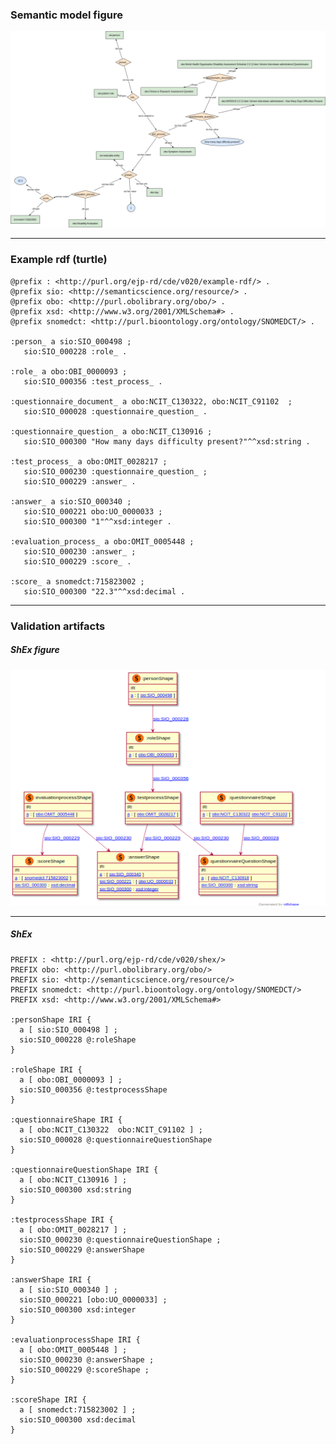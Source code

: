 ### Semantic model figure

<p align="center">
    <a href="../images/rdf/10_Disability.png" target="_blank">
        <img src="../images/rdf/10_Disability.png">
    </a>
</p>


***

### Example rdf (turtle)

```ttl
@prefix : <http://purl.org/ejp-rd/cde/v020/example-rdf/> .
@prefix sio: <http://semanticscience.org/resource/> .
@prefix obo: <http://purl.obolibrary.org/obo/> .
@prefix xsd: <http://www.w3.org/2001/XMLSchema#> .
@prefix snomedct: <http://purl.bioontology.org/ontology/SNOMEDCT/> .

:person_ a sio:SIO_000498 ;
   sio:SIO_000228 :role_ .

:role_ a obo:OBI_0000093 ;
   sio:SIO_000356 :test_process_ .

:questionnaire_document_ a obo:NCIT_C130322, obo:NCIT_C91102  ; 
   sio:SIO_000028 :questionnaire_question_ .

:questionnaire_question_ a obo:NCIT_C130916 ;
   sio:SIO_000300 "How many days difficulty present?"^^xsd:string .

:test_process_ a obo:OMIT_0028217 ; 
   sio:SIO_000230 :questionnaire_question_ ;
   sio:SIO_000229 :answer_ .

:answer_ a sio:SIO_000340 ; 
   sio:SIO_000221 obo:UO_0000033 ; 
   sio:SIO_000300 "1"^^xsd:integer .

:evaluation_process_ a obo:OMIT_0005448 ; 
   sio:SIO_000230 :answer_ ;
   sio:SIO_000229 :score_ .

:score_ a snomedct:715823002 ;
   sio:SIO_000300 "22.3"^^xsd:decimal .
```

***

### Validation artifacts 
##### ShEx figure

<p align="center">
    <a href="../images/shex/10_Disability.png" target="_blank">
        <img src="../images/shex/10_Disability.png">
    </a>
</p>


***
##### ShEx

``` ShEx
PREFIX : <http://purl.org/ejp-rd/cde/v020/shex/>
PREFIX obo: <http://purl.obolibrary.org/obo/> 
PREFIX sio: <http://semanticscience.org/resource/>
PREFIX snomedct: <http://purl.bioontology.org/ontology/SNOMEDCT/>
PREFIX xsd: <http://www.w3.org/2001/XMLSchema#> 

:personShape IRI {
  a [ sio:SIO_000498 ] ;
  sio:SIO_000228 @:roleShape 
}

:roleShape IRI {
  a [ obo:OBI_0000093 ] ;
  sio:SIO_000356 @:testprocessShape
}

:questionnaireShape IRI {
  a [ obo:NCIT_C130322  obo:NCIT_C91102 ] ;
  sio:SIO_000028 @:questionnaireQuestionShape
}

:questionnaireQuestionShape IRI {
  a [ obo:NCIT_C130916 ] ;
  sio:SIO_000300 xsd:string
}

:testprocessShape IRI {
  a [ obo:OMIT_0028217 ] ;
  sio:SIO_000230 @:questionnaireQuestionShape ;
  sio:SIO_000229 @:answerShape
}

:answerShape IRI {
  a [ sio:SIO_000340 ] ;
  sio:SIO_000221 [obo:UO_0000033] ;
  sio:SIO_000300 xsd:integer
}

:evaluationprocessShape IRI {
  a [ obo:OMIT_0005448 ] ;
  sio:SIO_000230 @:answerShape ;
  sio:SIO_000229 @:scoreShape ;
}

:scoreShape IRI {
  a [ snomedct:715823002 ] ;
  sio:SIO_000300 xsd:decimal
}
```
